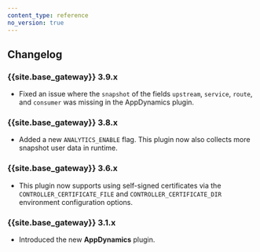 ```yaml
---
content_type: reference
no_version: true
---
```


## Changelog

### {{site.base_gateway}} 3.9.x

* Fixed an issue where the `snapshot` of the fields `upstream`, `service`, `route`, and `consumer` was missing in the AppDynamics plugin.

### {{site.base_gateway}} 3.8.x

* Added a new `ANALYTICS_ENABLE` flag. This plugin now also collects more snapshot user data in runtime.

### {{site.base_gateway}} 3.6.x
* This plugin now supports using self-signed certificates via the `CONTROLLER_CERTIFICATE_FILE`
and `CONTROLLER_CERTIFICATE_DIR` environment configuration options.

### {{site.base_gateway}} 3.1.x
* Introduced the new **AppDynamics** plugin.
